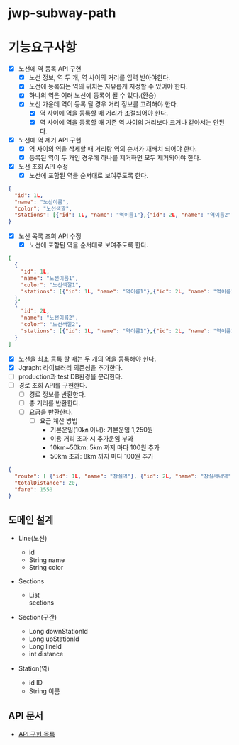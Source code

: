 # jwp-subway-path

# 기능요구사항

- [x] 노선에 역 등록 API 구현
  - [x] 노선 정보, 역 두 개, 역 사이의 거리를 입력 받아야한다.
  - [x] 노선에 등록되는 역의 위치는 자유롭게 지정할 수 있어야 한다.
  - [x] 하나의 역은 여러 노선에 등록이 될 수 있다.(환승)
  - [x] 노선 가운데 역이 등록 될 경우 거리 정보를 고려해야 한다.
    - [x] 역 사이에 역을 등록할 때 거리가 조절되어야 한다.
    - [x] 역 사이에 역을 등록할 때 기존 역 사이의 거리보다 크거나 같아서는 안된다.
- [x] 노선에 역 제거 API 구현
  - [x] 역 사이의 역을 삭제할 때 거리랑 역의 순서가 재배치 되어야 한다.
  - [x] 등록된 역이 두 개인 경우에 하나를 제거하면 모두 제거되어야 한다.
- [x] 노선 조회 API 수정
    - [x] 노선에 포함된 역을 순서대로 보여주도록 한다.
```json
{
  "id": 1L,
  "name": "노선이름",
  "color": "노선색깔",
  "stations": [{"id": 1L, "name": "역이름1"},{"id": 2L, "name": "역이름2"}]
}
```
- [x] 노선 목록 조회 API 수정
    - [x] 노선에 포함된 역을 순서대로 보여주도록 한다.
```json
[
  {
    "id": 1L,
    "name": "노선이름1",
    "color": "노선색깔1",
    "stations": [{"id": 1L, "name": "역이름1"},{"id": 2L, "name": "역이름2"}]
  },
  {
    "id": 2L,
    "name": "노선이름2",
    "color": "노선색깔2",
    "stations": [{"id": 1L, "name": "역이름1"},{"id": 2L, "name": "역이름2"}]
  }
]
```
- [x] 노선을 최초 등록 할 때는 두 개의 역을 등록해야 한다.
- [x] Jgrapht 라이브러리 의존성을 추가한다.
- [ ] production과 test DB환경을 분리한다.
- [ ] 경로 조회 API를 구현한다.
  - [ ] 경로 정보를 반환한다.
  - [ ] 총 거리를 반환한다.
  - [ ] 요금을 반환한다.
    - [ ] 요금 계산 방법
      - 기본운임(10㎞ 이내): 기본운임 1,250원
      - 이용 거리 초과 시 추가운임 부과
      - 10km~50km: 5km 까지 마다 100원 추가
      - 50km 초과: 8km 까지 마다 100원 추가
```json
{
  "route": [ {"id": 1L, "name": "잠실역"}, {"id": 2L, "name": "잠실새내역"}],
  "totalDistance": 20,
  "fare": 1550
}
```

## 도메인 설계

- Line(노선)
  - id
  - String name
  - String color

- Sections
  - List<Section> sections 

- Section(구간)
  - Long downStationId
  - Long upStationId
  - Long lineId
  - int distance

- Station(역)
  - id ID
  - String 이름


## API 문서
- [API 구현 목록](https://documenter.getpostman.com/view/22400395/2s93ebTAmd#85e97606-4a86-4627-8ee1-e7feaf8d80b5)
